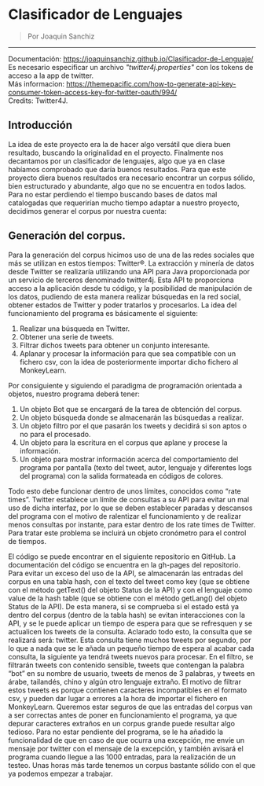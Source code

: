 # Clasificador de Lenguajes
> Por Joaquin Sanchiz
---
Documentación: https://joaquinsanchiz.github.io/Clasificador-de-Lenguaje/    
Es necesario especificar un archivo _"twitter4j.properties"_ con los tokens de acceso a la app de twitter.   
Más informacion: https://themepacific.com/how-to-generate-api-key-consumer-token-access-key-for-twitter-oauth/994/  
Credits: Twitter4J. 

## Introducción
La idea de este proyecto era la de hacer algo versátil que diera buen resultado, buscando la originalidad en el proyecto. Finalmente nos decantamos por un clasificador de lenguajes, algo que ya en clase habíamos comprobado que daría buenos resultados.
Para que este proyecto diera buenos resultados era necesario encontrar un corpus sólido, bien estructurado y abundante, algo que no se encuentra en todos lados. Para no estar perdiendo el tiempo buscando bases de datos mal catalogadas que requerirían mucho tiempo adaptar a nuestro proyecto, decidimos generar el corpus por nuestra cuenta:

## Generación del corpus.
Para la generación del corpus hicimos uso de una de las redes sociales que más se utilizan en estos tiempos: Twitter®. La extracción y minería de datos desde Twitter se realizaría utilizando una API para Java proporcionada por un servicio de terceros denominado twitter4j. Esta API te proporciona acceso a la aplicación desde tu código, y la posibilidad de manipulación de los datos, pudiendo de esta manera realizar búsquedas en la red social, obtener estados de Twitter y poder tratarlos y procesarlos. La idea del funcionamiento del programa es básicamente el siguiente:
1.	Realizar una búsqueda en Twitter.
2.	Obtener una serie de tweets.
3.	Filtrar dichos tweets para obtener un conjunto interesante.
4.	Aplanar y procesar la información para que sea compatible con un fichero csv, con la idea de posteriormente importar dicho fichero al MonkeyLearn.

Por consiguiente y siguiendo el paradigma de programación orientada a objetos, nuestro programa deberá tener:
1.	Un objeto Bot que se encargará de la tarea de obtención del corpus.
2.	Un objeto búsqueda donde se almacenarán las búsquedas a realizar.
3.	Un objeto filtro por el que pasarán los tweets y decidirá si son aptos o no para el procesado.
4.	Un objeto para la escritura en el corpus que aplane y procese la información.
5.	Un objeto para mostrar información acerca del comportamiento del programa por pantalla (texto del tweet, autor, lenguaje y diferentes logs del programa) con la salida formateada en códigos de colores.

Todo esto debe funcionar dentro de unos límites, conocidos como “rate times”. Twitter establece un límite de consultas a su API para evitar un mal uso de dicha interfaz, por lo que se deben establecer paradas y descansos del programa con el motivo de ralentizar el funcionamiento y de realizar menos consultas por instante, para estar dentro de los rate times de Twitter. Para tratar este problema se incluirá un objeto cronómetro para el control de tiempos.

El código se puede encontrar en el siguiente repositorio en GitHub.
La documentación del código se encuentra en la gh-pages del repositorio.
Para evitar un exceso del uso de la API, se almacenarán las entradas del corpus en una tabla hash, con el texto del tweet como key (que se obtiene con el método getText() del objeto Status de la API) y con el lenguaje como value de la hash table (que se obtiene con el método getLang() del objeto Status de la API). De esta manera, si se comprueba si el estado está ya dentro del corpus (dentro de la tabla hash) se evitan interacciones con la API, y se le puede aplicar un tiempo de espera para que se refresquen y se actualicen los tweets de la consulta.
Aclarado todo esto, la consulta que se realizará será: twitter. Esta consulta tiene muchos tweets por segundo, por lo que a nada que se le añada un pequeño tiempo de espera al acabar cada consulta, la siguiente ya tendrá tweets nuevos para procesar.
En el filtro, se filtrarán tweets con contenido sensible, tweets que contengan la palabra “bot” en su nombre de usuario, tweets de menos de 3 palabras, y tweets en árabe, tailandés, chino y algún otro lenguaje extraño. El motivo de filtrar estos tweets es porque contienen caracteres incompatibles en el formato csv, y pueden dar lugar a errores a la hora de importar el fichero en MonkeyLearn. Queremos estar seguros de que las entradas del corpus van a ser correctas antes de poner en funcionamiento el programa, ya que depurar caracteres extraños en un corpus grande puede resultar algo tedioso. Para no estar pendiente del programa, se le ha añadido la funcionalidad de que en caso de que ocurra una excepción, me envíe un mensaje por twitter con el mensaje de la excepción, y también avisará el programa cuando llegue a las 1000 entradas, para la realización de un testeo.
Unas horas más tarde tenemos un corpus bastante sólido con el que ya podemos empezar a trabajar.


